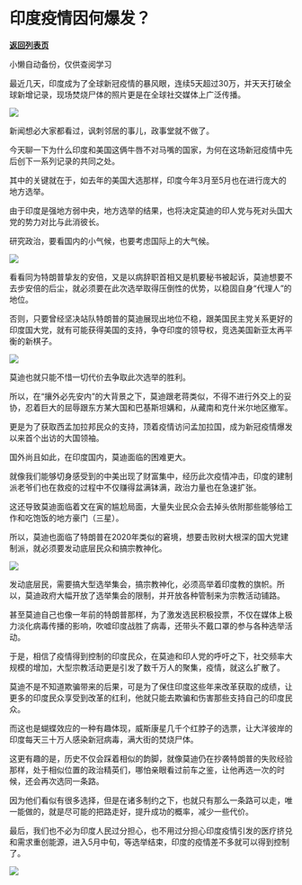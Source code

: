 # 印度疫情因何爆发？

[**返回列表页**](/gzh/政事堂2019)

小懒自动备份，仅供查阅学习

最近几天，印度成为了全球新冠疫情的暴风眼，连续5天超过30万，并天天打破全球新增记录，现场焚烧尸体的照片更是在全球社交媒体上广泛传播。  

  

![](https://mmbiz.qpic.cn/mmbiz_jpg/rxhS23yu8cNk8azG4z1vkLUh6smwhMicM2WpnJWWtxOic1BY4qUzFDNQl1KxkicNRtMI39dJ3DatFXrnsJ3qzvnVA/640?wx_fmt=jpeg)

  

新闻想必大家都看过，讽刺邻居的事儿，政事堂就不做了。

  

今天聊一下为什么印度和美国这俩牛唇不对马嘴的国家，为何在这场新冠疫情中先后创下一系列记录的共同之处。

  

其中的关键就在于，如去年的美国大选那样，印度今年3月至5月也在进行庞大的地方选举。

  

由于印度是强地方弱中央，地方选举的结果，也将决定莫迪的印人党与死对头国大党的势力对比与此消彼长。

  

研究政治，要看国内的小气候，也要考虑国际上的大气候。  

  

![](https://mmbiz.qpic.cn/mmbiz_png/rxhS23yu8cNk8azG4z1vkLUh6smwhMicMkbBFQF9XbkccmPuXwq8JEk0EhzX6gV0o6s6NjSdBo685RBHMHbKDAQ/640?wx_fmt=png)

  

看看同为特朗普挚友的安倍，又是以病辞职首相又是机要秘书被起诉，莫迪想要不去步安倍的后尘，就必须要在此次选举取得压倒性的优势，以稳固自身“代理人”的地位。

  

否则，只要曾经坚决站队特朗普的莫迪展现出地位不稳，跟美国民主党关系更好的印度国大党，就有可能获得美国的支持，争夺印度的领导权，竞选美国新亚太再平衡的新棋子。

  

![](https://mmbiz.qpic.cn/mmbiz_jpg/rxhS23yu8cNk8azG4z1vkLUh6smwhMicMNQocZmFANoyicZBhkaDx5Fwib06uUVsNKKQdZP7wvYqjG55u9rNv4Ckw/640?wx_fmt=jpeg)

  

莫迪也就只能不惜一切代价去争取此次选举的胜利。

  

所以，在“攘外必先安内”的大背景之下，莫迪跟老蒋类似，不得不进行外交上的妥协，忍着巨大的屈辱跟东方某大国和巴基斯坦媾和，从藏南和克什米尔地区撤军。

  

更是为了获取西孟加拉邦民众的支持，顶着疫情访问孟加拉国，成为新冠疫情爆发以来首个出访的大国领袖。

  

国外尚且如此，在印度国内，莫迪面临的困难更大。

  

就像我们能够切身感受到的中美出现了财富集中，经历此次疫情冲击，印度的建制派老爷们也在救疫的过程中不仅赚得盆满钵满，政治力量也在急速扩张。

  

这还导致莫迪面临着文在寅的尴尬局面，大量失业民众会去掉头依附那些能够给工作和吃饱饭的地方豪门（三星）。

  

所以，莫迪也面临了特朗普在2020年类似的窘境，想要击败树大根深的国大党建制派，就必须要发动底层民众和搞宗教神化。

  

![](https://mmbiz.qpic.cn/mmbiz_jpg/rxhS23yu8cNk8azG4z1vkLUh6smwhMicMRNtABJicum9nJqWpjyJDXYTqGcTtwpvfeiaO9ajfIp9McNalzBKW59kQ/640?wx_fmt=jpeg)

  

发动底层民，需要搞大型选举集会，搞宗教神化，必须高举着印度教的旗帜。所以，莫迪政府大幅开放了选举集会的限制，并开放各种管制来为宗教活动铺路。

  

甚至莫迪自己也像一年前的特朗普那样，为了激发选民积极投票，不仅在媒体上极力淡化病毒传播的影响，吹嘘印度战胜了病毒，还带头不戴口罩的参与各种选举活动。

  

于是，相信了疫情得到控制的印度民众，在莫迪和印人党的呼吁之下，社交频率大规模的增加，大型宗教活动更是引发了数千万人的聚集，疫情，就这么扩散了。  

  

莫迪不是不知道欺骗带来的后果，可是为了保住印度这些年来改革获取的成绩，让更多的印度民众享受到改革的红利，他就只能去欺骗和伤害那些支持自己的印度民众。  

  

而这也是蝴蝶效应的一种有趣体现，威斯康星几千个红脖子的选票，让大洋彼岸的印度每天三十万人感染新冠病毒，满大街的焚烧尸体。

  

这更有趣的是，历史不仅会踩着相似的韵脚，就像莫迪仍在抄袭特朗普的失败经验那样，处于相似位置的政治精英们，哪怕亲眼看过前车之鉴，让他再选一次的时候，还会再次选同一条路。  
  

因为他们看似有很多选择，但是在诸多制约之下，也就只有那么一条路可以走，唯一能做的，就是尽可能的把路走好，提升成功的概率，减少一些代价。

  

最后，我们也不必为印度人民过分担心，也不用过分担心印度疫情引发的医疗挤兑和需求重创能源，进入5月中旬，等选举结束，印度的疫情差不多就可以得到控制了。  

  

![](https://mmbiz.qpic.cn/mmbiz_jpg/rxhS23yu8cNk8azG4z1vkLUh6smwhMicMfqCLoVosyAbFBpnIecPSLe7AUZQ0UTJ4j7354mibCMsMk4JpJ28qFow/640?wx_fmt=jpeg)

